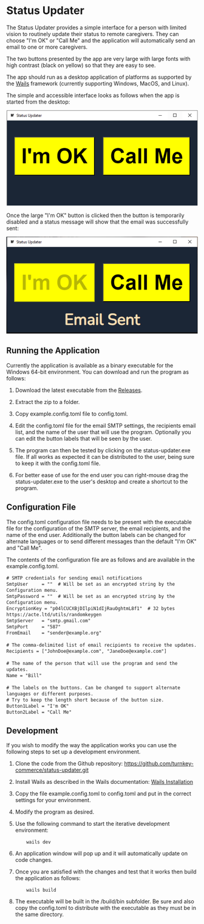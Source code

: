 # Status Updater

The Status Updater provides a simple interface for a person
with limited vision to routinely update their status to
remote caregivers. They can choose "I'm OK" or "Call Me"
and the application will automatically send an email to one
or more caregivers.

The two buttons presented by the app are very large with
large fonts with high contrast (black on yellow) so that
they are easy to see.

The app should run as a desktop application of platforms
as supported by the [Wails](https://wails.io/) framework
(currently supporting Windows, MacOS, and Linux).

The simple and accessible interface looks as follows when
the app is started from the desktop:

![App at Startup](https://github.com/turnkey-commerce/status-updater/blob/master/screenshots/status-updater-screen1.png)

Once the large "I'm OK" button is clicked
then the button is temporarily disabled
and a status message will show that the
email was successfully sent:

![App after button pressed](https://github.com/turnkey-commerce/status-updater/blob/master/screenshots/status-updater-screen2.png)

## Running the Application

Currently the application is available as a binary
executable for the Windows 64-bit environment. You can
download and run the program as follows:

1. Download the latest executable from the
[Releases](https://github.com/turnkey-commerce/status-updater/releases).

2. Extract the zip to a folder.

3. Copy example.config.toml file to config.toml.

4. Edit the config.toml file for the email SMTP
settings, the recipients email list, and the name of
the user that will use the program. Optionally you can
edit the button labels that will be seen by the user.

5. The program can then be tested by clicking on the
status-updater.exe file.  If all works as expected
it can be distributed to the user, being sure to
keep it with the config.toml file.

6. For better ease of use for the end user you can
right-mouse drag the status-updater.exe to the user's
desktop and create a shortcut to the program.

## Configuration File

The config.toml configuration file needs to be present with the
executable file for the configuration of the SMTP server, the
email recipients, and the name of the end user. Additionally
the button labels can be changed for alternate languages or to
send different messages than the default "I'm OK" and "Call Me".

The contents of the configuration file are as follows and
are available in the example.config.toml.

```text
# SMTP credentials for sending email notifications
SmtpUser     = ""  # Will be set as an encrypted string by the Configuration menu.
SmtpPassword = ""  # Will be set as an encrypted string by the Configuration menu.
EncryptionKey = "p04lCUCXBjDIlpiN1dIjRauOghtmL8f1"  # 32 bytes https://acte.ltd/utils/randomkeygen
SmtpServer   = "smtp.gmail.com"
SmtpPort     = "587"
FromEmail    = "sender@example.org"

# The comma-delimited list of email recipients to receive the updates.
Recipients = ["JohnDoe@example.com", "JaneDoe@example.com"]

# The name of the person that will use the program and send the updates.
Name = "Bill"

# The labels on the buttons. Can be changed to support alternate languages or different purposes.
# Try to keep the length short because of the button size.
Button1Label = "I'm OK"
Button2Label = "Call Me"
```

## Development

If you wish to modify the way the application works you can use the following steps to set up a development environment.

1. Clone the code from the Github repository:
<https://github.com/turnkey-commerce/status-updater.git>

2. Install Wails as described in the Wails documentation:
[Wails Installation](https://wails.io/docs/gettingstarted/installation)

3. Copy the file example.config.toml to config.toml and
put in the correct settings for your environment.

4. Modify the program as desired.

5. Use the following command to start the iterative
development environment:

    ```text
        wails dev
    ```

6. An application window will pop up and it will
automatically update on code changes.

7. Once you are satisfied with the changes and test that
it works then build the application as follows:

    ```text
        wails build
    ```

8. The executable will be built in the /build/bin subfolder.
Be sure and also copy the config.toml to distribute with the
executable as they must be in the same directory.
